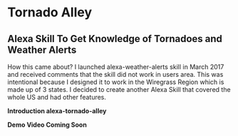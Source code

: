# Tornado Alley

Alexa Skill To Get Knowledge of Tornadoes and Weather Alerts
-------------------------------------------------------------
How this came about?
I launched alexa-weather-alerts skill in March 2017 and received comments that the skill did not work in users area. This was intentional
because I designed it to work in the Wiregrass Region which is made up of 3 states. I decided to create another Alexa Skill that
covered the whole US and had other features.

**Introduction alexa-tornado-alley**

**Demo Video Coming Soon**
